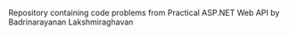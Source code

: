 Repository containing code problems from Practical ASP.NET Web API by Badrinarayanan Lakshmiraghavan
